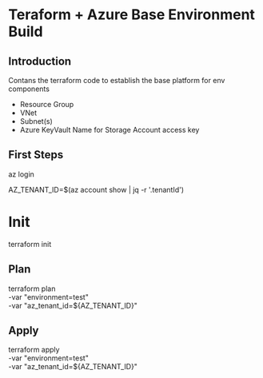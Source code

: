 # Teraform + Azure Base Environment Build 

## Introduction

Contans the terraform code to establish the base platform for env components
* Resource Group
* VNet
* Subnet(s)
* Azure KeyVault Name for Storage Account access key

## First Steps

az login

AZ_TENANT_ID=$(az account show | jq -r '.tenantId')

# Init
terraform init

## Plan
terraform plan \
  -var "environment=test" \
  -var "az_tenant_id=${AZ_TENANT_ID}"

## Apply
terraform apply \
  -var "environment=test" \
  -var "az_tenant_id=${AZ_TENANT_ID}"

